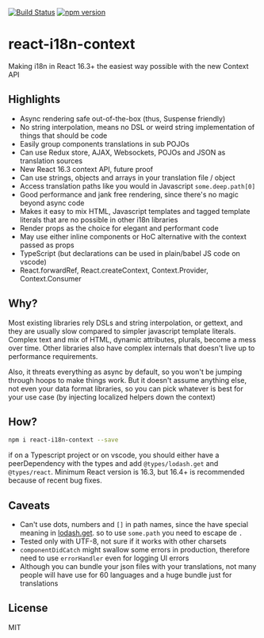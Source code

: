 [![Build Status](https://travis-ci.org/pocesar/react-i18n-context.svg?branch=master)](https://travis-ci.org/pocesar/react-i18n-context)
[![npm version](https://badge.fury.io/js/react-i18n-context.svg)](https://badge.fury.io/js/react-i18n-context)

# react-i18n-context

Making i18n in React 16.3+ the easiest way possible with the new Context API

## Highlights

* Async rendering safe out-of-the-box (thus, Suspense friendly)
* No string interpolation, means no DSL or weird string implementation of things that should be code
* Easily group components translations in sub POJOs
* Can use Redux store, AJAX, Websockets, POJOs and JSON as translation sources
* New React 16.3 context API, future proof
* Can use strings, objects and arrays in your translation file / object
* Access translation paths like you would in Javascript `some.deep.path[0]`
* Good performance and jank free rendering, since there's no magic beyond async code
* Makes it easy to mix HTML, Javascript templates and tagged template literals that are no possible in other i18n libraries
* Render props as the choice for elegant and performant code
* May use either inline components or HoC alternative with the context passed as props
* TypeScript (but declarations can be used in plain/babel JS code on vscode)
* React.forwardRef, React.createContext, Context.Provider, Context.Consumer

## Why?

Most existing libraries rely DSLs and string interpolation, or gettext, and they are usually slow compared to simpler javascript template literals. Complex text and mix of HTML, dynamic attributes, plurals, become a mess over time. Other libraries also have complex internals that doesn't live up to performance requirements.

Also, it threats everything as async by default, so you won't be jumping through hoops to make things work. But it doesn't assume anything else, not even your data format libraries, so you can pick whatever is best for your use case (by injecting localized helpers down the context)

## How?

```sh
npm i react-i18n-context --save
```

if on a Typescript project or on vscode, you should either have a peerDependency with the types and add `@types/lodash.get` and `@types/react`. Minimum React version is 16.3, but 16.4+ is recommended because of recent bug fixes.

## Caveats

* Can't use dots, numbers and `[]` in path names, since the have special meaning in [lodash.get](https://lodash.com/docs/#get). so to use `some.path` you need to escape de `.`
* Tested only with UTF-8, not sure if it works with other charsets
* `componentDidCatch` might swallow some errors in production, therefore need to use `errorHandler` even for logging UI errors
* Although you can bundle your json files with your translations, not many people will have use for 60 languages and a huge bundle just for translations

## License

MIT